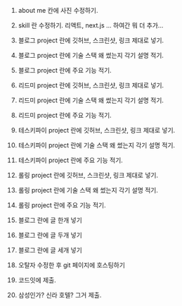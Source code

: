 1. about me 칸에 사진 수정하기.
2. skill 란 수정하기. 리액트, next.js ... 하여간 뭐 더 추가...

3. 블로그 project 란에 깃허브, 스크린샷, 링크 제대로 넣기. 
4. 블로그 project 란에 기술 스택 왜 썼는지 각기 설명 적기.
5. 블로그 project 란에 주요 기능 적기.

6. 리드미 project 란에 깃허브, 스크린샷, 링크 제대로 넣기. 
7. 리드미 project 란에 기술 스택 왜 썼는지 각기 설명 적기.
8. 리드미 project 란에 주요 기능 적기.

9. 테스키파이 project 란에 깃허브, 스크린샷, 링크 제대로 넣기. 
10. 테스키파이 project 란에 기술 스택 왜 썼는지 각기 설명 적기.
11. 테스키파이 project 란에 주요 기능 적기.

12. 롤링 project 란에 깃허브, 스크린샷, 링크 제대로 넣기. 
13. 롤링 project 란에 기술 스택 왜 썼는지 각기 설명 적기.
14. 롤링 project 란에 주요 기능 적기.

15. 블로그 란에 글 한개 넣기
16. 블로그 란에 글 두개 넣기
17. 블로그 란에 글 세개 넣기

18. 오탈자 수정한 후 git 페이지에 호스팅하기

19. 코드잇에 제출.
20. 삼성인가? 신라 호텔? 그거 제출.